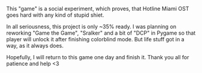 This "game" is a social experiment, which proves, that Hotline Miami OST goes hard with any kind of stupid shiet.

In all seriousness, this project is only ~35% ready. I was planning on reworking "Game the Game", "Sralker" and a bit of "DCP" in Pygame so that player will unlock it after finishing colorblind mode.
But life stuff got in a way, as it always does. 

Hopefully, I will return to this game one day and finish it. 
Thank you all for patience and help <3
